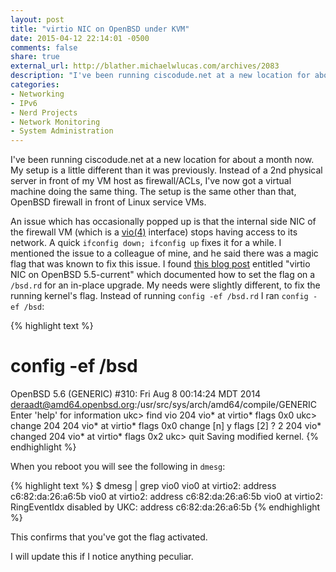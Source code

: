 ```yaml
---
layout: post
title: "virtio NIC on OpenBSD under KVM"
date: 2015-04-12 22:14:01 -0500
comments: false
share: true
external_url: http://blather.michaelwlucas.com/archives/2083
description: "I've been running ciscodude.net at a new location for about a month now. My setup is a little different than it was previously. Instead of a 2nd physical server in front of my VM host as firewall/ACLs, I've now got a virtual machine doing the same thing. The setup is the same other than that, OpenBSD firewall in front of Linux service VMs."
categories:
- Networking
- IPv6
- Nerd Projects
- Network Monitoring
- System Administration
---
```

I've been running ciscodude.net at a new location for about a month now. My setup is a little different than it was previously. Instead of a 2nd physical server in front of my VM host as firewall/ACLs, I've now got a virtual machine doing the same thing. The setup is the same other than that, OpenBSD firewall in front of Linux service VMs. 

An issue which has occasionally popped up is that the internal side NIC of the firewall VM (which is a [vio(4)](http://www.openbsd.org/cgi-bin/man.cgi/OpenBSD-current/man4/vio.4?query=vio) interface) stops having access to its network. A quick `ifconfig down; ifconfig up` fixes it for a while. I mentioned the issue to a colleague of mine, and he said there was a magic flag that was known to fix this issue. I found [this blog post](http://blather.michaelwlucas.com/archives/2083) entitled "virtio NIC on OpenBSD 5.5-current" which documented how to set the flag on a `/bsd.rd` for an in-place upgrade. My needs were slightly different, to fix the running kernel's flag. Instead of running `config -ef /bsd.rd` I ran `config -ef /bsd`:

{% highlight text %}
# config -ef /bsd
OpenBSD 5.6 (GENERIC) #310: Fri Aug  8 00:14:24 MDT 2014
    deraadt@amd64.openbsd.org:/usr/src/sys/arch/amd64/compile/GENERIC
Enter 'help' for information
ukc> find vio
204 vio* at virtio* flags 0x0
ukc> change 204
204 vio* at virtio* flags 0x0
change [n] y
flags [2] ? 2
204 vio* changed
204 vio* at virtio* flags 0x2
ukc> quit
Saving modified kernel.
{% endhighlight %}

When you reboot you will see the following in `dmesg`:

{% highlight text %}
$ dmesg | grep vio0
vio0 at virtio2: address c6:82:da:26:a6:5b
vio0 at virtio2: address c6:82:da:26:a6:5b
vio0 at virtio2: RingEventIdx disabled by UKC: address c6:82:da:26:a6:5b
{% endhighlight %}

This confirms that you've got the flag activated.

I will update this if I notice anything peculiar.
